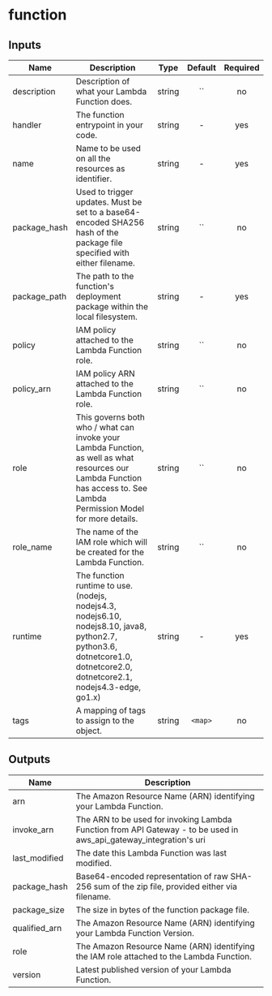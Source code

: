 # function

## Inputs

| Name | Description | Type | Default | Required |
|------|-------------|:----:|:-----:|:-----:|
| description | Description of what your Lambda Function does. | string | `` | no |
| handler | The function entrypoint in your code. | string | - | yes |
| name | Name to be used on all the resources as identifier. | string | - | yes |
| package_hash | Used to trigger updates. Must be set to a base64-encoded SHA256 hash of the package file specified with either filename. | string | `` | no |
| package_path | The path to the function's deployment package within the local filesystem. | string | - | yes |
| policy | IAM policy attached to the Lambda Function role. | string | `` | no |
| policy_arn | IAM policy ARN attached to the Lambda Function role. | string | `` | no |
| role | This governs both who / what can invoke your Lambda Function, as well as what resources our Lambda Function has access to. See Lambda Permission Model for more details. | string | `` | no |
| role_name | The name of the IAM role which will be created for the Lambda Function. | string | `` | no |
| runtime | The function runtime to use. (nodejs, nodejs4.3, nodejs6.10, nodejs8.10, java8, python2.7, python3.6, dotnetcore1.0, dotnetcore2.0, dotnetcore2.1, nodejs4.3-edge, go1.x) | string | - | yes |
| tags | A mapping of tags to assign to the object. | string | `<map>` | no |

## Outputs

| Name | Description |
|------|-------------|
| arn | The Amazon Resource Name (ARN) identifying your Lambda Function. |
| invoke_arn | The ARN to be used for invoking Lambda Function from API Gateway - to be used in aws_api_gateway_integration's uri |
| last_modified | The date this Lambda Function was last modified. |
| package_hash | Base64-encoded representation of raw SHA-256 sum of the zip file, provided either via filename. |
| package_size | The size in bytes of the function package file. |
| qualified_arn | The Amazon Resource Name (ARN) identifying your Lambda Function Version. |
| role | The Amazon Resource Name (ARN) identifying the IAM role attached to the Lambda Function. |
| version | Latest published version of your Lambda Function. |

